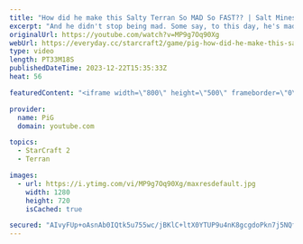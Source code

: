 ```yaml
---
title: "How did he make this Salty Terran So MAD So FAST?? | Salt Mines #50 - StarCraft 2"
excerpt: "And he didn't stop being mad. Some say, to this day, he's mad.  Send in your funniest, saltiest replays to RateMyStarCraft@gmail.com with “Salt Mines” in the title + in the body of the email add your IGN & Rank & Why you think your opponent got salty.   Binge the Salt Mines playlist: https://youtube.com/playlist?list=PLFUDU8AOevUePkIO6d3vLr0SSVKeZBdsZ"
originalUrl: https://youtube.com/watch?v=MP9g7Oq90Xg
webUrl: https://everyday.cc/starcraft2/game/pig-how-did-he-make-this-salty-terran-so-mad-so-fast-salt-mines-50-starcraft-2/
type: video
length: PT33M18S
publishedDateTime: 2023-12-22T15:35:33Z
heat: 56

featuredContent: "<iframe width=\"800\" height=\"500\" frameborder=\"0\" src=\"https://www.youtube.com/embed/MP9g7Oq90Xg\" allow=\"accelerometer; autoplay; encrypted-media; gyroscope; picture-in-picture\" allowfullscreen></iframe>"

provider:
  name: PiG
  domain: youtube.com

topics:
  - StarCraft 2
  - Terran

images:
  - url: https://i.ytimg.com/vi/MP9g7Oq90Xg/maxresdefault.jpg
    width: 1280
    height: 720
    isCached: true

secured: "AIvyFUp+oAsnAb0IQtk5u755wc/jBKlC+ltX0YTUP9u4nK8gcgdoPkn7j5NQfz+BLeFOAAPF51MPBBsgMQlbxlI6XOcCf8soPbZNk+x2Z4CQGCFCI/PyzFTM5hR6kl/FX1NnarZ/9H7EzqgsuvXw2rQZ4Jb0TChPtCzJle93dDot3qH3tvSKoZt/DvYwsB4MtTzsSMlMA7cy+CvXiE1TKhTXbuQpX9NG7L7tEZ/0xbUx0IQe0fCWAuXipIg6LZ2jncdAgMvZ2Vub1szua2kLaSsRbC0HkoeVLcBSDLTzCsFLAcxuLyEYa8SxHcCWal/F5aCQWyqMIsMccnJgArZAeFKKN5pFxqOhvEFTm1EfupG0RY6AHyciGnsDJtYxxdm4/OAXuPLoZr51tAYN5LaGnIReAFzaMjcT1ulm85U5n0Y=;T+G5V9+8YLdNm+LYXyXHag=="
---
```


